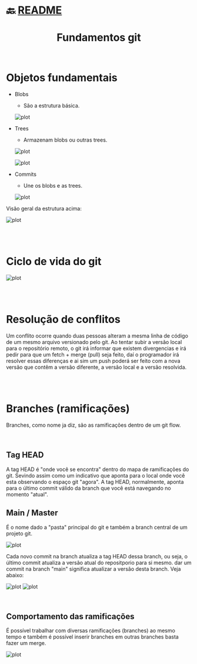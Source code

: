 # :back: [README](../../../README.md#version-control-systems)

<h1 align="center">
    Fundamentos git
</h1> 

<br>

# Objetos fundamentais
-   Blobs
    -   São a estrutura básica.

    ![plot](files/blob.png)

-   Trees
    -   Armazenam blobs ou outras trees.

    ![plot](files/tree.png)
    
    ![plot](files/trees.png)

-   Commits
    -   Une os blobs e as trees.

    ![plot](files/commit.png)

Visão geral da estrutura acima:

![plot](files/estruturaGeral.png)

<br><br>

# Ciclo de vida do git

![plot](files/cicloDeVida.png)

<br><br>

# Resolução de conflitos
Um conflito ocorre quando duas pessoas alteram a mesma linha de código de um mesmo arquivo versionado pelo git.
Ao tentar subir a versão local para o repositório remoto, o git irá informar que existem divergencias e irá pedir para que um fetch + merge (pull) seja feito, daí o programador irá resolver essas diferenças e ai sim um push poderá ser feito com a nova versão que contêm a versão diferente, a versão local e a versão resolvida.

<br>
<br>

# Branches (ramificações)
Branches, como nome ja diz, são as ramificações dentro de um git flow.

<br>

## Tag HEAD
A tag HEAD é "onde você se encontra" dentro do mapa de ramificações do git. Sevindo assim como um indicativo que aponta para o local onde você esta observando o espaço git "agora". A tag HEAD, normalmente, aponta para o último commit válido da branch que você está navegando no momento "atual". 

## Main / Master
É o nome dado a "pasta" principal do git e também a branch central de um projeto git.

![plot](files/main.png)

Cada novo commit na branch atualiza a tag HEAD dessa branch, ou seja, o último commit atualiza a versão atual do repositporio para si mesmo. dar um commit na branch "main" significa atualizar a versão desta branch. Veja abaixo:

![plot](files/commit1.png)
![plot](files/commit2.png)

<br>

## Comportamento das ramificações
É possível trabalhar com diversas ramificações (branches) ao mesmo tempo e também é possível inserir branches em outras branches basta fazer um merge.

![plot](files/merge.png)


